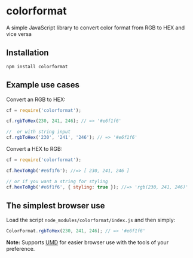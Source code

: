 # colorformat

A simple JavaScript library to convert color format from RGB to HEX and vice versa

## Installation

```
npm install colorformat
```

## Example use cases

Convert an RGB to HEX:

```javascript
cf = require('colorformat');

cf.rgbToHex(230, 241, 246); // => '#e6f1f6'

//  or with string input
cf.rgbToHex('230', '241', '246'); // => '#e6f1f6'
```

Convert a HEX to RGB:

```javascript
cf = require('colorformat');

cf.hexToRgb('#e6f1f6'); //=> [ 230, 241, 246 ]

// or if you want a string for styling
cf.hexToRgb('#e6f1f6', { styling: true }); //=> 'rgb(230, 241, 246)'

```

## The simplest browser use

Load the script `node_modules/colorformat/index.js` and then simply:
```javascript
ColorFormat.rgbToHex(230, 241, 246); // => '#e6f1f6'
```
**Note:** Supports [UMD](https://github.com/umdjs/umd) for easier browser use with the tools of your preference.
